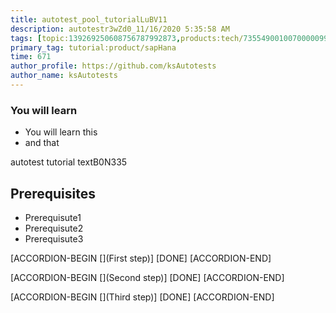 ```yaml
---
title: autotest_pool_tutorialLuBV11
description: autotestr3wZd0_11/16/2020 5:35:58 AM
tags: [topic:139269250608756787992873,products:tech/73554900100700000996,tutorial:experience/advanced]
primary_tag: tutorial:product/sapHana
time: 671
author_profile: https://github.com/ksAutotests
author_name: ksAutotests
---
```

### You will learn
- You will learn this
- and that

autotest tutorial textB0N335

## Prerequisites
- Prerequisute1
- Prerequisute2
- Prerequisute3

[ACCORDION-BEGIN [](First step)]
[DONE]
[ACCORDION-END]

[ACCORDION-BEGIN [](Second step)]
[DONE]
[ACCORDION-END]

[ACCORDION-BEGIN [](Third step)]
[DONE]
[ACCORDION-END]

